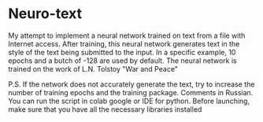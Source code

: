 # Neuro-text
My attempt to implement a neural network trained on text from a file with Internet access. After training, this neural network generates text in the style of the text being submitted to the input. 
In a specific example, 10 epochs and a butch of -128 are used by default. The neural network is trained on the work of L.N. Tolstoy "War and Peace"

P.S. If the network does not accurately generate the text, try to increase the number of training epochs and the training package. Comments in Russian.
You can run the script in colab google or IDE for python.
Before launching, make sure that you have all the necessary libraries installed
